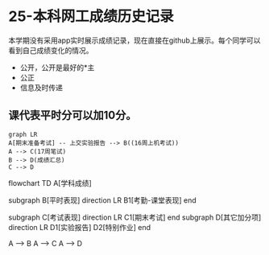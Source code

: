 # 25-本科网工成绩历史记录
本学期没有采用app实时展示成绩记录，现在直接在github上展示。每个同学可以看到自己成绩变化的情况。

- 公开，公开是最好的*主
- 公正
- 信息及时传递

## 课代表平时分可以加10分。


```mermaid
graph LR
A[期末准备考试] -- 上交实验报告 --> B((16周上机考试))
A --> C(17周笔试)
B --> D(成绩汇总)
C --> D
```
flowchart TD
A[学科成绩]

subgraph B[平时表现]
    direction LR
    B1[考勤-课堂表现]
end

subgraph C[考试表现]
    direction LR
    C1[期末考试]
end
subgraph D[其它加分项]
    direction LR
    D1[实验报告]
    D2[特别作业]
end

A --> B
A --> C
A --> D
